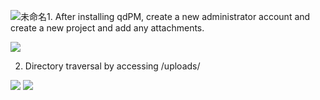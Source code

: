 ![未命名](https://github.com/SunshineOtaku/Report-CVE/assets/142575823/bf9f11b4-84a1-4113-886d-d05ed899ee92)1. After installing qdPM, create a new administrator account and create a new project and add any attachments.


![](https://github.com/SunshineOtaku/Report-CVE/assets/142575823/5e59fa1c-4274-47c8-8ea2-529fd7dd6fce)

2.  Directory traversal by accessing /uploads/

![](https://github.com/SunshineOtaku/Report-CVE/assets/142575823/2879ae87-fed6-4796-af8c-f5aa70be9236)
![](https://github.com/SunshineOtaku/Report-CVE/assets/142575823/5e813c84-19f4-4bbc-af8a-d55c6a753c27)
